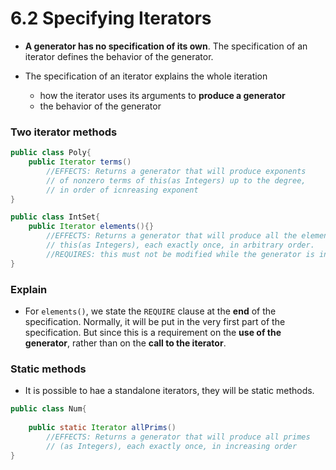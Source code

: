 6.2 Specifying Iterators
===

- **A generator has no specification of its own**. The specification of an iterator defines the behavior of the generator.

- The specification of an iterator explains the whole iteration
	- how the iterator uses its arguments to **produce a generator**
	- the behavior of the generator

### Two iterator methods
``` java
public class Poly{
	public Iterator terms()
		//EFFECTS: Returns a generator that will produce exponents
		// of nonzero terms of this(as Integers) up to the degree,
		// in order of icnreasing exponent
}

public class IntSet{
	public Iterator elements(){}
		//EFFECTS: Returns a generator that will produce all the elements  of
		// this(as Integers), each exactly once, in arbitrary order.
		//REQUIRES: this must not be modified while the generator is in use.
}
```

### Explain
- For `elements()`, we state the `REQUIRE` clause at the **end** of the specification. Normally, it will be put in the very first part of the specification. But since this is a requirement on the **use of the generator**, rather than on the **call to the iterator**.


### Static methods
- It is possible to hae a standalone iterators, they will be static methods. 
``` java
public class Num{
	
	public static Iterator allPrims()
		//EFFECTS: Returns a generator that will produce all primes
		// (as Integers), each exactly once, in increasing order
}
```